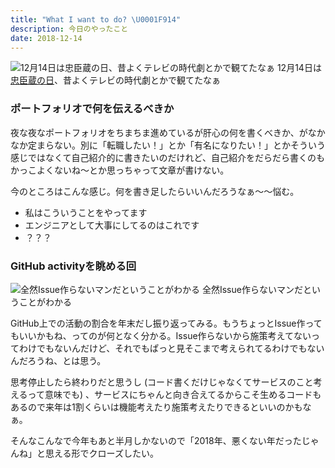 ```yaml
---
title: "What I want to do? \U0001F914"
description: 今日のやったこと
date: 2018-12-14
---
```


![12月14日は[忠臣蔵の日](http://www.nnh.to/12/14.html)、昔よくテレビの時代劇とかで観てたなぁ](https://cdn-images-1.medium.com/max/800/1*bZHOP4j23YPAXrc2aaihHQ.png)
12月14日は[忠臣蔵の日](http://www.nnh.to/12/14.html)、昔よくテレビの時代劇とかで観てたなぁ

### ポートフォリオで何を伝えるべきか

夜な夜なポートフォリオをちまちま進めているが肝心の何を書くべきか、がなかなか定まらない。別に「転職したい！」とか「有名になりたい！」とかそういう感じではなくて自己紹介的に書きたいのだけれど、自己紹介をだらだら書くのもかっこよくないね〜とか思っちゃって文章が書けない。

今のところはこんな感じ。何を書き足したらいいんだろうなぁ〜〜悩む。

*   私はこういうことをやってます
*   エンジニアとして大事にしてるのはこれです
*   ？？？

### GitHub activityを眺める回

![全然Issue作らないマンだということがわかる](https://cdn-images-1.medium.com/max/600/1*9EYBG9iFJL3eyRExOF5QVA.png)
全然Issue作らないマンだということがわかる

GitHub上での活動の割合を年末だし振り返ってみる。もうちょっとIssue作ってもいいかもね、ってのが何となく分かる。Issue作らないから施策考えてないってわけでもないんだけど、それでもぱっと見そこまで考えられてるわけでもないんだろうね、とは思う。

思考停止したら終わりだと思うし (コード書くだけじゃなくてサービスのこと考えるって意味でも) 、サービスにちゃんと向き合えてるからこそ生めるコードもあるので来年は1割くらいは機能考えたり施策考えたりできるといいのかもなぁ。

そんなこんなで今年もあと半月しかないので「2018年、悪くない年だったじゃんね」と思える形でクローズしたい。
